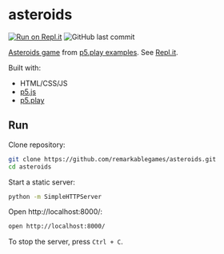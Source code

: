 # asteroids

[![Run on Repl.it](https://repl.it/badge/github/remarkablegames/asteroids)](https://repl.it/github/remarkablegames/asteroids)
![GitHub last commit](https://img.shields.io/github/last-commit/remarkablegames/asteroids)

[Asteroids game](https://remarkablegames.org/asteroids/) from [p5.play examples](https://molleindustria.github.io/p5.play/examples/index.html?fileName=asteroids.js). See [Repl.it](https://repl.it/talk/share/Asteroids/118514).

Built with:

- HTML/CSS/JS
- [p5.js](https://p5js.org/)
- [p5.play](https://molleindustria.github.io/p5.play/)

## Run

Clone repository:

```sh
git clone https://github.com/remarkablegames/asteroids.git
cd asteroids
```

Start a static server:

```sh
python -m SimpleHTTPServer
```

Open http://localhost:8000/:

```sh
open http://localhost:8000/
```

To stop the server, press `Ctrl + C`.
